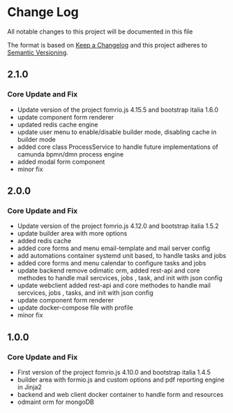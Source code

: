 # Change Log
All notable changes to this project will be documented in this file

The format is based on [Keep a Changelog](http://keepachangelog.com/)
and this project adheres to [Semantic Versioning](http://semver.org/).

## 2.1.0 
### Core Update and Fix
  - Update version of the project fomrio.js 4.15.5 and bootstrap italia 1.6.0
  - update component form renderer 
  - updated redis cache engine 
  - update user menu to enable/disable builder mode, disabling cache in builder mode
  - added core class ProcessService to handle future implementations of camunda bpmn/dmn process engine
  - added modal form component
  - minor fix

## 2.0.0
### Core Update and Fix
 - Update version of the project fomrio.js 4.12.0 and bootstrap italia 1.5.2
 - update builder area with more options
 - added redis cache
 - added core forms and menu email-template and mail server config 
 - add automations container systemd unit based, to handle tasks and jobs
 - added core forms and menu calendar to configure tasks and jobs
 - update backend remove odimatic orm, added rest-api and core methodes to handle mail sercvices, jobs , task, and init with json config
 - update webclient added rest-api and core methodes to handle mail sercvices, jobs , tasks, and init with json config 
 - update component form renderer
 - update docker-compose file with profile
 - minor fix

## 1.0.0
### Core Update and Fix
 - First version of the project fomrio.js 4.10.0 and bootstrap italia 1.4.5
 - builder area with formio.js and custom options and pdf reporting engine in Jinja2
 - backend and web client docker container to handle form and resources
 - odmaint orm for mongoDB

